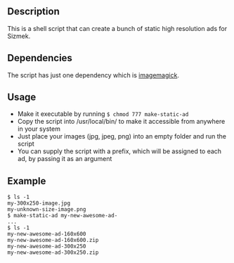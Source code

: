 ## Description
This is a shell script that can create a bunch of static high resolution ads for Sizmek.

## Dependencies
The script has just one dependency which is [imagemagick](http://imagemagick.org).

## Usage
- Make it executable by running ```$ chmod 777 make-static-ad```
- Copy the script into /usr/local/bin/ to make it accessible from anywhere in your system
- Just place your images (jpg, jpeg, png) into an empty folder and run the script
- You can supply the script with a prefix, which will be assigned to each ad, by passing it as an argument

## Example
```
$ ls -1
my-300x250-image.jpg
my-unknown-size-image.png
$ make-static-ad my-new-awesome-ad-
...
$ ls -1
my-new-awesome-ad-160x600
my-new-awesome-ad-160x600.zip
my-new-awesome-ad-300x250
my-new-awesome-ad-300x250.zip
```
